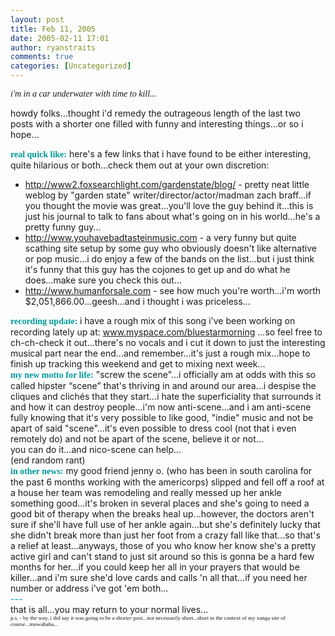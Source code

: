 ```yaml
---
layout: post
title: Feb 11, 2005
date: 2005-02-11 17:01
author: ryanstraits
comments: true
categories: [Uncategorized]
---
```

<em><span style="font-family:'Arial Unicode MS';">i'm in a car underwater with time to kill...</span></em>

howdy folks...thought i'd remedy the outrageous length of the last two posts with a shorter one filled with funny and interesting things...or so i hope...

<strong><span style="color:#009999;font-family:'Arial Unicode MS';">real quick like:</span></strong> here's a few links that i have found to be either interesting, quite hilarious or both...check them out at your own discretion:
<ul type="disc">
	<li class="MsoNormal" style="margin:0;"><a href="http://www2.foxsearchlight.com/gardenstate/blog/" target="_new">http://www2.foxsearchlight.com/gardenstate/blog/</a> - pretty neat little weblog by "garden state" writer/director/actor/madman zach braff...if you thought the movie was great...you'll love the guy behind it...this is just his journal to talk to fans about what's going on in his world...he's a pretty funny guy...</li>
	<li class="MsoNormal" style="margin:0;"><a href="http://www.youhavebadtasteinmusic.com/" target="_new">http://www.youhavebadtasteinmusic.com</a> - a very funny but quite scathing site setup by some guy who obviously doesn't like alternative or pop music...i do enjoy a few of the bands on the list...but i just think it's funny that this guy has the cojones to get up and do what he does...make sure you check this out...</li>
	<li class="MsoNormal" style="margin:0;"><a href="http://www.humanforsale.com/" target="_new">http://www.humanforsale.com</a> - see how much you're worth...i'm worth $2,051,866.00...geesh...and i thought i was priceless...</li>
</ul>
<p style="margin:0;"><strong><span style="color:#009999;font-family:'Arial Unicode MS';">recording update: </span></strong>i have a rough mix of this song i've been working on recording lately up at: <a href="http://www.myspace.com/bluestarmorning" target="_new">www.myspace.com/bluestarmorning</a> ...so feel free to ch-ch-check it out...there's no vocals and i cut it down to just the interesting musical part near the end...and remember...it's just a rough mix...hope to finish up tracking this weekend and get to mixing next week...</p>
<p style="margin:0;"><strong><span style="color:#009999;font-family:'Arial Unicode MS';">my new motto for life:</span></strong> "screw the scene"...i officially am at odds with this so called hipster “scene” that's thriving in and around our area...i despise the cliques and clichés that they start...i hate the superficiality that surrounds it and how it can destroy people...i'm now anti-scene...and i am anti-scene fully knowing that it's very possible to like good, "indie" music and not be apart of said "scene"...it's even possible to dress cool (not that i even remotely do) and not be apart of the scene, believe it or not...</p>
<p style="margin:0;"></p>
<p style="margin:0;">you can do it...and nico-scene can help...</p>
<p style="margin:0;"></p>
<p style="margin:0;">(end random rant)</p>
<p style="margin:0;"></p>
<p style="margin:0;"><strong><span style="color:#009999;font-family:'Arial Unicode MS';">in other news:</span></strong> my good friend jenny o. (who has been in south carolina for the past 6 months working with the americorps) slipped and fell off a roof at a house her team was remodeling and really messed up her ankle something good...it's broken in several places and she's going to need a good bit of therapy when the breaks heal up...however, the doctors aren't sure if she'll have full use of her ankle again...but she's definitely lucky that she didn't break more than just her foot from a crazy fall like that...so that's a relief at least...anyways, those of you who know her know she's a pretty active girl and can't stand to just sit around so this is gonna be a hard few months for her...if you could keep her all in your prayers that would be killer...and i'm sure she'd love cards and calls 'n all that...if you need her number or address i've got 'em both...</p>
<p style="margin:0;"></p>
<p style="margin:0;"><span style="color:#009999;">---</span></p>
<p style="margin:0;"></p>
<p style="margin:0;">that is all...you may return to your normal lives...</p>
<span style="font-size:12pt;font-family:'Times New Roman';"><span style="font-family:Verdana;font-size:xx-small;">p.s. - by the way, i did say it was going to be a short<em>er </em>post...not necessarily short...short in the context of my xanga site of course...muwahaha...</span></span>
